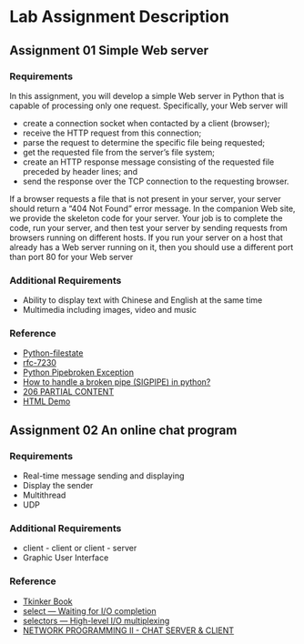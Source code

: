 # Lab Assignment Description

## Assignment 01 Simple Web server

### Requirements

In this assignment, you will develop a simple Web server in Python that is capable of processing only one request. Specifically, your Web server will

- create a connection socket when contacted by a client (browser);
- receive the HTTP request from this connection;
- parse the request to determine the specific file being requested;
- get the requested file from the server’s file system;
- create an HTTP response message consisting of the requested file preceded by header lines; and
- send the response over the TCP connection to the requesting browser.

If a browser requests a file that is not present in your server, your server should return a “404 Not Found” error message. In the companion Web site, we provide the skeleton code for your server. Your job is to complete the code, run your server, and then test your server by sending requests from browsers running on different hosts. If you run your server on a host that already has a Web server running on it, then you should use a different port than port 80 for your Web server

### Additional Requirements

- Ability to display text with Chinese and English at the same time
- Multimedia including images, video and music

### Reference

- [Python-filestate](https://docs.python.org/2/library/os.html#os.stat)
- [rfc-7230](https://tools.ietf.org/html/rfc7230)
- [Python Pipebroken Exception](https://docs.python.org/3/library/exceptions.html#OSError)
- [How to handle a broken pipe (SIGPIPE) in python?](https://stackoverflow.com/questions/180095/how-to-handle-a-broken-pipe-sigpipe-in-python/180922#180922)
- [206 PARTIAL CONTENT](https://httpstatuses.com/206)
- [HTML Demo](https://www.w3schools.com/)

## Assignment 02 An online chat program

### Requirements

- Real-time message sending and displaying
- Display the sender
- Multithread
- UDP

### Additional Requirements

- client - client or client - server
- Graphic User Interface

### Reference

- [Tkinker Book](http://effbot.org/tkinterbook/)
- [select — Waiting for I/O completion](https://docs.python.org/3.6/library/select.html)
- [selectors — High-level I/O multiplexing](https://docs.python.org/3.6/library/selectors.html#module-selectors)
- [NETWORK PROGRAMMING II - CHAT SERVER & CLIENT](http://www.bogotobogo.com/python/python_network_programming_tcp_server_client_chat_server_chat_client_select.php)


